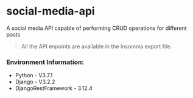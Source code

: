 # social-media-api
A social media API capable of performing CRUD operations for different posts

> All the API enpoints are available in the Insomnia export file.

### Environment Information:
* Python - V3.7.1
* Django - V3.2.2
* DjangoRestFramework - 3.12.4

